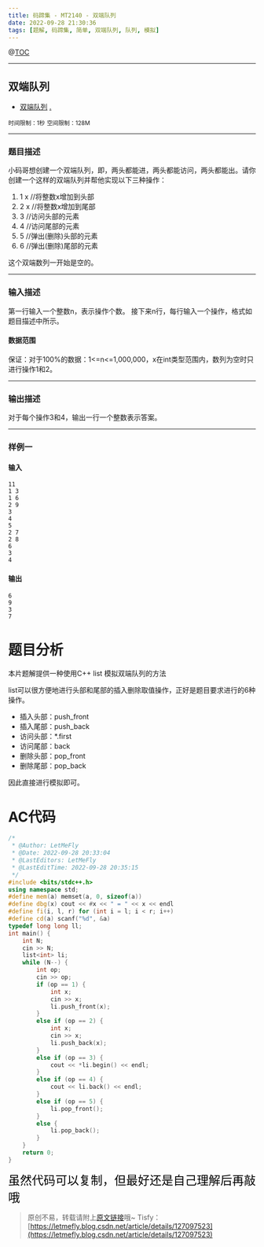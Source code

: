 ```yaml
---
title: 码蹄集 - MT2140 - 双端队列
date: 2022-09-28 21:30:36
tags: [题解, 码蹄集, 简单, 双端队列, 队列, 模拟]
---
```


@[TOC](传送门)


---


## 双端队列

+ <a href="https://matiji.net/exam/brushquestion/140/3181/1DC60EA6DF83A333301CFFE1407FBA59"> 双端队列</a> <a href="https://matiji.net/exam/dohomework/1956/3">.</a>

<small>时间限制：1秒</small>
<small>空间限制：128M</small>



---



### 题目描述

小码哥想创建一个双端队列，即，两头都能进，两头都能访问，两头都能出。请你创建一个这样的双端队列并帮他实现以下三种操作：

1. 1 x  //将整数x增加到头部
1. 2 x  //将整数x增加到尾部
1. 3    //访问头部的元素
1. 4    //访问尾部的元素
1. 5    //弹出(删除)头部的元素
1. 6    //弹出(删除)尾部的元素

这个双端数列一开始是空的。

---

### 输入描述

第一行输入一个整数n，表示操作个数。
接下来n行，每行输入一个操作，格式如题目描述中所示。

#### 数据范围

保证：对于100%的数据：1<=n<=1,000,000，x在int类型范围内，数列为空时只进行操作1和2。



---


### 输出描述



对于每个操作3和4，输出一行一个整数表示答案。



---


### 样例一

#### 输入

```
11
1 3
1 6
2 9
3
4
5
2 7
2 8
6
3
4
```

#### 输出

```
6
9
3
7
```




# 题目分析

本片题解提供一种使用C++ list 模拟双端队列的方法

list可以很方便地进行头部和尾部的插入删除取值操作，正好是题目要求进行的6种操作。

+ 插入头部：push_front
+ 插入尾部：push_back
+ 访问头部：*.first
+ 访问尾部：back
+ 删除头部：pop_front
+ 删除尾部：pop_back

因此直接进行模拟即可。

# AC代码

```cpp
/*
 * @Author: LetMeFly
 * @Date: 2022-09-28 20:33:04
 * @LastEditors: LetMeFly
 * @LastEditTime: 2022-09-28 20:35:15
 */
#include <bits/stdc++.h>
using namespace std;
#define mem(a) memset(a, 0, sizeof(a))
#define dbg(x) cout << #x << " = " << x << endl
#define fi(i, l, r) for (int i = l; i < r; i++)
#define cd(a) scanf("%d", &a)
typedef long long ll;
int main() {
    int N;
    cin >> N;
    list<int> li;
    while (N--) {
        int op;
        cin >> op;
        if (op == 1) {
            int x;
            cin >> x;
            li.push_front(x);
        }
        else if (op == 2) {
            int x;
            cin >> x;
            li.push_back(x);
        }
        else if (op == 3) {
            cout << *li.begin() << endl;
        }
        else if (op == 4) {
            cout << li.back() << endl;
        }
        else if (op == 5) {
            li.pop_front();
        }
        else {
            li.pop_back();
        }
    }
    return 0;
}
```

<font color="black" face="楷体" size="5px">虽然代码可以复制，但最好还是自己理解后再敲哦</font>

<!-- <font color="black" face="楷体" size="5px">每周提前更新菁英班周赛题解，点关注，不迷路</font> -->

>原创不易，转载请附上[原文链接](https://blog.letmefly.xyz/2022/09/28/MaTiJi%20-%20MT2140%20-%20%E5%8F%8C%E7%AB%AF%E9%98%9F%E5%88%97/)哦~
>Tisfy：[https://letmefly.blog.csdn.net/article/details/127097523](https://letmefly.blog.csdn.net/article/details/127097523)